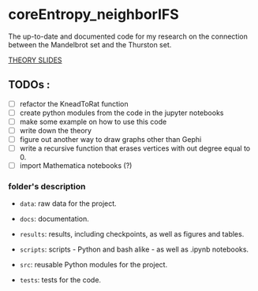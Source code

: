 # coreEntropy_neighborIFS
The up-to-date and documented code for my research on the connection between the Mandelbrot set and the Thurston set.

[THEORY SLIDES](https://slides.com/silvas/qsconjcoreentropy)

## TODOs :
- [ ] refactor the KneadToRat function
- [ ] create python modules from the code in the jupyter notebooks
- [ ] make some example on how to use this code
- [ ] write down the theory
- [ ] figure out another way to draw graphs other than Gephi
- [ ] write a recursive function that erases vertices with out degree equal to 0.
- [ ] import Mathematica notebooks (?)

### folder's description
 
- `data`: raw data for the project. 

- `docs`: documentation. 

- `results`: results, including checkpoints, as well as figures and tables. 

- `scripts`: scripts - Python and bash alike - as well as .ipynb notebooks.

- `src`: reusable Python modules for the project. 

- `tests`: tests for the code.
